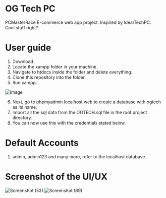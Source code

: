# OG Tech PC

PCMasterRace E-commerce web app project. Inspired by IdealTechPC. Cool stuff right?


# User guide
1. Download .
2. Locate the xampp folder in your machine.
3. Navigate to htdocs inside the folder and delete everything.
4. Clone this repository into the folder.
5. Run xampp.

![image](https://user-images.githubusercontent.com/59404615/207911707-d708fbe9-2060-44b3-b76b-61de5a6ce668.png)

6. Next, go to phpmyadmin localhost web to create a database with ogtech as its name.
7. Import all the sql data from the OGTECH.sql file in the root project directory.
8. You can now use this with the credentials stated below.

# Default Accounts
1. admin, admin123
and many more, refer to the localhost database.

# Screenshot of the UI/UX

![Screenshot (53)](https://user-images.githubusercontent.com/59404615/207912708-0ebc9b42-2a0f-48aa-8055-59670f6c42ee.png)
![Screenshot (69)](https://user-images.githubusercontent.com/59404615/207912747-ab8e5b9c-c8e0-45b3-aabf-f461ff3a576b.png)
